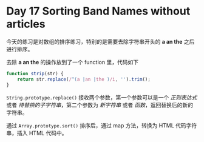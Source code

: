 # Day 17 Sorting Band Names without articles

今天的练习是对数组的排序练习，特别的是需要去除字符串开头的 **a an the** 之后进行排序。

去除 **a an the** 的操作放到了一个 function 里，代码如下 

``` javascript
function strip(str) {
    return str.replace(/^(a |an |the )/i, '').trim();
}
```

`String.prototype.replace()` 接收两个参数，第一个参数可以是一个 *正则表达式* 或者 *待替换的子字符串*，第二个参数为 *新字符串* 或者 *函数*，返回替换后的新的字符串。

通过 `Array.prototype.sort()` 排序后，通过 map 方法，转换为 HTML 代码字符串，插入 HTML 代码中。
